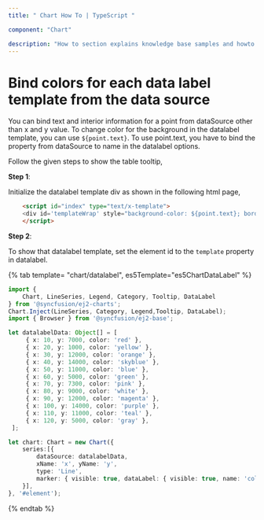 ```yaml
---
title: " Chart How To | TypeScript "

component: "Chart"

description: "How to section explains knowledge base samples and howto access different types properties and events of the chart."
---
```


# Bind colors for each data label template from the data source

You can bind text and interior information for a point from dataSource other than x and y value. To change color for the background in the datalabel template, you can use `${point.text}`.
To use point.text, you have to bind the property from dataSource to name in the datalabel options.

Follow the given steps to show the table tooltip,

**Step 1**:

Initialize the datalabel template div as shown in the following html page,

```html
    <script id="index" type="text/x-template">
    <div id='templateWrap' style="background-color: ${point.text}; border-radius: 3px;"><span>${point.y}</span></div>
    </script>
```

**Step 2**:

To show that datalabel template, set the element id to the `template` property in datalabel.

{% tab template= "chart/datalabel", es5Template="es5ChartDataLabel" %}

```typescript
import {
    Chart, LineSeries, Legend, Category, Tooltip, DataLabel
} from '@syncfusion/ej2-charts';
Chart.Inject(LineSeries, Category, Legend,Tooltip, DataLabel);
import { Browser } from '@syncfusion/ej2-base';

let datalabelData: Object[] = [
     { x: 10, y: 7000, color: 'red' },
     { x: 20, y: 1000, color: 'yellow' },
     { x: 30, y: 12000, color: 'orange' },
     { x: 40, y: 14000, color: 'skyblue' },
     { x: 50, y: 11000, color: 'blue' },
     { x: 60, y: 5000, color: 'green' },
     { x: 70, y: 7300, color: 'pink' },
     { x: 80, y: 9000, color: 'white' },
     { x: 90, y: 12000, color: 'magenta' },
     { x: 100, y: 14000, color: 'purple' },
     { x: 110, y: 11000, color: 'teal' },
     { x: 120, y: 5000, color: 'gray' },
 ];

let chart: Chart = new Chart({
    series:[{
        dataSource: datalabelData,
        xName: 'x', yName: 'y',
        type: 'Line',
        marker: { visible: true, dataLabel: { visible: true, name: 'color', template: '#index'}}
    }],
}, '#element');
```

{% endtab %}
